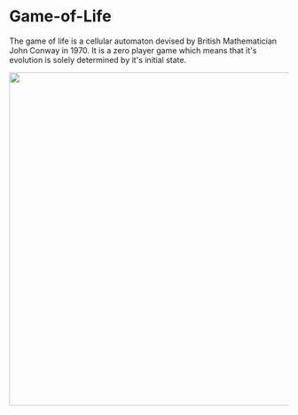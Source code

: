 # Game-of-Life

The game of life is a cellular automaton devised by British Mathematician John Conway in 1970. It is a zero player
game which means that it's evolution is solely determined by it's initial state.

<img src="https://github.com/ishanpakuwal/Game-of-Life/blob/main/game_of_life.gif" width="600">
